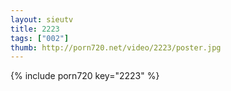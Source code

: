 ```yaml
--- 
layout: sieutv
title: 2223
tags: ["002"]
thumb: http://porn720.net/video/2223/poster.jpg
---
```

{% include porn720 key="2223" %} 
